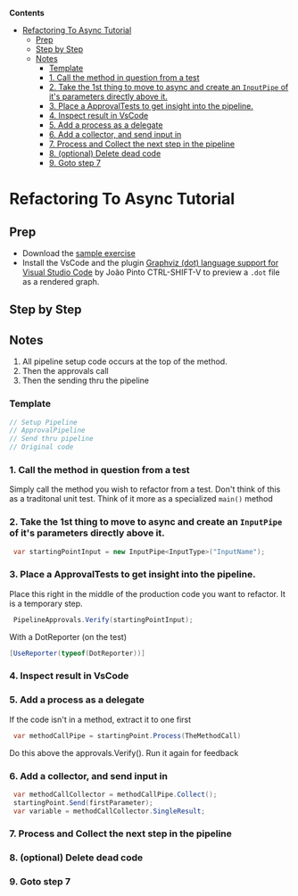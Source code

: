 <!-- START doctoc generated TOC please keep comment here to allow auto update -->
<!-- DON'T EDIT THIS SECTION, INSTEAD RE-RUN doctoc TO UPDATE -->
**Contents**

- [Refactoring To Async Tutorial](#refactoring-to-async-tutorial)
  - [Prep](#prep)
  - [Step by Step](#step-by-step)
  - [Notes](#notes)
    - [Template](#template)
    - [1. Call the method in question from a test](#1-call-the-method-in-question-from-a-test)
    - [2. Take the 1st thing to move to async and create an `InputPipe` of it's parameters directly above it.](#2-take-the-1st-thing-to-move-to-async-and-create-an-inputpipe-of-its-parameters-directly-above-it)
    - [3. Place a ApprovalTests to get insight into the pipeline.](#3-place-a-approvaltests-to-get-insight-into-the-pipeline)
    - [4. Inspect result in VsCode](#4-inspect-result-in-vscode)
    - [5. Add a process as a delegate](#5-add-a-process-as-a-delegate)
    - [6. Add a collector, and send input in](#6-add-a-collector-and-send-input-in)
    - [7. Process and Collect the next step in the pipeline](#7-process-and-collect-the-next-step-in-the-pipeline)
    - [8. (optional) Delete dead code](#8-optional-delete-dead-code)
    - [9. Goto step 7](#9-goto-step-7)

<!-- END doctoc generated TOC please keep comment here to allow auto update -->

# Refactoring To Async Tutorial

## Prep

* Download the [sample exercise](https://github.com/ondjuric/PipelinesExercise) 
* Install the VsCode and the plugin [Graphviz (dot) language support for Visual Studio Code](https://marketplace.visualstudio.com/items?itemName=joaompinto.vscode-graphviz) by João Pinto 
CTRL-SHIFT-V to preview a `.dot` file as a rendered graph.



## Step by Step

## Notes

 1. All pipeline setup code occurs at the top of the method.  
 2. Then the approvals call  
 3. Then the sending thru the pipeline

### Template 

```cs
// Setup Pipeline
// ApprovalPipeline
// Send thru pipeline
// Original code
```
### 1. Call the method in question from a test

Simply call the method you wish to refactor from a test.
Don't think of this as a traditonal unit test. Think of it more as a specialized `main()` method

### 2. Take the 1st thing to move to async and create an `InputPipe` of it's parameters directly above it.

``` cs
 var startingPointInput = new InputPipe<InputType>("InputName");
 ```
 
 ### 3. Place a ApprovalTests to get insight into the pipeline.
 
 Place this right in the middle of the production code you want to refactor. It is a temporary step.
 
 ``` cs 
  PipelineApprovals.Verify(startingPointInput);
 ```
 
 With a DotReporter (on the test)
 
 ``` cs 
 [UseReporter(typeof(DotReporter))]
 ```

### 4. Inspect result in VsCode

### 5. Add a process as a delegate

If the code isn't in a method, extract it to one first

``` cs
 var methodCallPipe = startingPoint.Process(TheMethodCall)
```

Do this above the approvals.Verify(). Run it again for feedback

### 6. Add a collector, and send input in

``` cs
 var methodCallCollector = methodCallPipe.Collect();
 startingPoint.Send(firstParameter);
 var variable = methodCallCollector.SingleResult;
```

### 7. Process and Collect the next step in the pipeline

### 8. (optional) Delete dead code

### 9. Goto step 7

